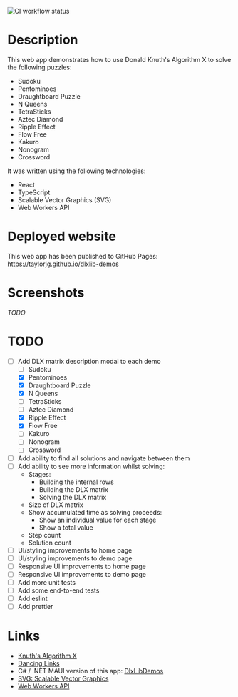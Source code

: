 ![CI workflow status](https://github.com/taylorjg/dlxlib-demos/actions/workflows/ci.yml/badge.svg)

# Description

This web app demonstrates how to use Donald Knuth's Algorithm X to solve the following puzzles:

* Sudoku
* Pentominoes
* Draughtboard Puzzle
* N Queens
* TetraSticks
* Aztec Diamond
* Ripple Effect
* Flow Free
* Kakuro
* Nonogram
* Crossword

It was written using the following technologies:

* React
* TypeScript
* Scalable Vector Graphics (SVG)
* Web Workers API

# Deployed website

This web app has been published to GitHub Pages: https://taylorjg.github.io/dlxlib-demos

# Screenshots

_TODO_

# TODO

* [ ] Add DLX matrix description modal to each demo
  * [ ] Sudoku
  * [x] Pentominoes
  * [x] Draughtboard Puzzle
  * [x] N Queens
  * [ ] TetraSticks
  * [ ] Aztec Diamond
  * [x] Ripple Effect
  * [x] Flow Free
  * [ ] Kakuro
  * [ ] Nonogram
  * [ ] Crossword
* [ ] Add ability to find all solutions and navigate between them
* [ ] Add ability to see more information whilst solving:
  * Stages:
    * Building the internal rows
    * Building the DLX matrix
    * Solving the DLX matrix
  * Size of DLX matrix
  * Show accumulated time as solving proceeds:
    * Show an individual value for each stage
    * Show a total value
  * Step count
  * Solution count
* [ ] UI/styling improvements to home page
* [ ] UI/styling improvements to demo page
* [ ] Responsive UI improvements to home page
* [ ] Responsive UI improvements to demo page
* [ ] Add more unit tests
* [ ] Add some end-to-end tests
* [ ] Add eslint
* [ ] Add prettier

# Links

* [Knuth's Algorithm X](https://en.wikipedia.org/wiki/Knuth%27s_Algorithm_X)
* [Dancing Links](https://en.wikipedia.org/wiki/Dancing_Links)
* C# / .NET MAUI version of this app: [DlxLibDemos](https://github.com/taylorjg/DlxLibDemos)
* [SVG: Scalable Vector Graphics](https://developer.mozilla.org/en-US/docs/Web/SVG)
* [Web Workers API](https://developer.mozilla.org/en-US/docs/Web/API/Web_Workers_API)
